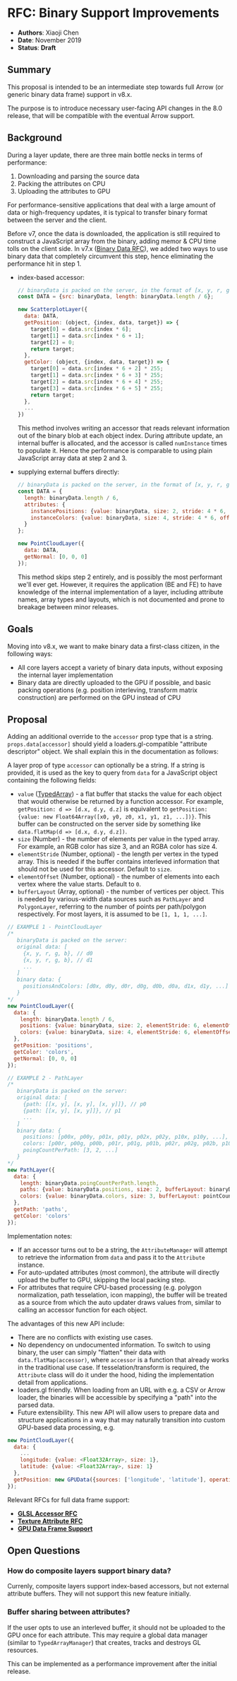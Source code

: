 # RFC: Binary Support Improvements

* **Authors**: Xiaoji Chen
* **Date**: November 2019
* **Status**: **Draft**


## Summary

This proposal is intended to be an intermediate step towards full Arrow (or generic binary data frame) support in v8.x.

The purpose is to introduce necessary user-facing API changes in the 8.0 release, that will be compatible with the eventual Arrow support.

## Background

During a layer update, there are three main bottle necks in terms of performance:

1. Downloading and parsing the source data
2. Packing the attributes on CPU
3. Uploading the attributes to GPU

For performance-sensitive applications that deal with a large amount of data or high-frequency updates, it is typical to transfer binary format between the server and the client.

Before v7, once the data is downloaded, the application is still required to construct a JavaScript array from the binary, adding memor & CPU time tolls on the client side. In v7.x ([Binary Data RFC](v7.x-binary/binary-data-rfc.md)), we added two ways to use binary data that completely circumvent this step, hence eliminating the performance hit in step 1.

* index-based accessor:

    ```js
    // binaryData is packed on the server, in the format of [x, y, r, g, b, a]
    const DATA = {src: binaryData, length: binaryData.length / 6};

    new ScatterplotLayer({
      data: DATA,
      getPosition: (object, {index, data, target}) => {
        target[0] = data.src[index * 6];
        target[1] = data.src[index * 6 + 1];
        target[2] = 0;
        return target;
      },
      getColor: (object, {index, data, target}) => {
        target[0] = data.src[index * 6 + 2] * 255;
        target[1] = data.src[index * 6 + 3] * 255;
        target[2] = data.src[index * 6 + 4] * 255;
        target[3] = data.src[index * 6 + 5] * 255;
        return target;
      },
      ...
    })
    ```

    This method involves writing an accessor that reads relevant information out of the binary blob at each object index. During attribute update, an internal buffer is allocated, and the accessor is called `numInstance` times to populate it. Hence the performance is comparable to using plain JavaScript array data at step 2 and 3.

* supplying external buffers directly:

    ```js
    // binaryData is packed on the server, in the format of [x, y, r, g, b, a]
    const DATA = {
      length: binaryData.length / 6,
      attributes: {
        instancePositions: {value: binaryData, size: 2, stride: 4 * 6, offset: 0},
        instanceColors: {value: binaryData, size: 4, stride: 4 * 6, offset: 4 * 2, normalized: true}
      }
    };

    new PointCloudLayer({
      data: DATA,
      getNormal: [0, 0, 0]
    });
    ```

    This method skips step 2 entirely, and is possibly the most performant we'll ever get. However, it requires the application (BE and FE) to have knowledge of the internal implementation of a layer, including attribute names, array types and layouts, which is not documented and prone to breakage between minor releases.


## Goals

Moving into v8.x, we want to make binary data a first-class citizen, in the following ways:

* All core layers accept a variety of binary data inputs, without exposing the internal layer implementation
* Binary data are directly uploaded to the GPU if possible, and basic packing operations (e.g. position interleving, transform matrix construction) are performed on the GPU instead of CPU


## Proposal

Adding an additional override to the `accessor` prop type that is a string. `props.data[accessor]` should yield a loaders.gl-compatible "attribute descriptor" object.
We shall explain this in the documentation as follows:

A layer prop of type `accessor` can optionally be a string. If a string is provided, it is used as the key to query from `data` for a JavaScript object containing the following fields:

- `value` ([TypedArray](https://developer.mozilla.org/en/docs/Web/JavaScript/Reference/Global_Objects/TypedArray)) - a flat buffer that stacks the value for each object that would otherwise be returned by a function accessor. For example, `getPosition: d => [d.x, d.y, d.z]` is equivalent to `getPosition: {value: new Float64Array([x0, y0, z0, x1, y1, z1, ...])}`. This buffer can be constructed on the server side by something like `data.flatMap(d => [d.x, d.y, d.z])`.
- `size` (Number) - the number of elements per value in the typed array. For example, an RGB color has size 3, and an RGBA color has size 4.
- `elementStride` (Number, optional) - the length per vertex in the typed array. This is needed if the buffer contains interleved information that should not be used for this accessor. Default to `size`.
- `elementOffset` (Number, optional) - the number of elements into each vertex where the value starts. Default to `0`.
- `bufferLayout` (Array, optional) - the number of vertices per object. This is needed by various-width data sources such as `PathLayer` and `PolygonLayer`, referring to the number of points per path/polygon respectively. For most layers, it is assumed to be `[1, 1, 1, ...]`.

```js
// EXAMPLE 1 - PointCloudLayer
/*
   binaryData is packed on the server:
   original data: [
     {x, y, r, g, b}, // d0
     {x, y, r, g, b}, // d1
     ...
   ]
   binary data: {
     positionsAndColors: [d0x, d0y, d0r, d0g, d0b, d0a, d1x, d1y, ...]
   }
*/
new PointCloudLayer({
  data: {
    length: binaryData.length / 6,
    positions: {value: binaryData, size: 2, elementStride: 6, elementOffset: 0},
    colors: {value: binaryData, size: 4, elementStride: 6, elementOffset: 2, normalized: true}
  },
  getPosition: 'positions',
  getColor: 'colors',
  getNormal: [0, 0, 0]
});
```

```js
// EXAMPLE 2 - PathLayer
/*
   binaryData is packed on the server:
   original data: [
     {path: [[x, y], [x, y], [x, y]]}, // p0
     {path: [[x, y], [x, y]]}, // p1
     ...
   ]
   binary data: {
     positions: [p00x, p00y, p01x, p01y, p02x, p02y, p10x, p10y, ...],
     colors: [p00r, p00g, p00b, p01r, p01g, p01b, p02r, p02g, p02b, p10r, p10g, p10b, ...],
     poingCountPerPath: [3, 2, ...]
   }
*/
new PathLayer({
  data: {
    length: binaryData.poingCountPerPath.length,
    paths: {value: binaryData.positions, size: 2, bufferLayout: binaryData.pointCountPerPath},
    colors: {value: binaryData.colors, size: 3, bufferLayout: pointCountPerPath}
  },
  getPath: 'paths',
  getColor: 'colors'
});
```

Implementation notes:

* If an accessor turns out to be a string, the `AttributeManager` will attempt to retrieve the information from `data` and pass it to the `Attribute` instance.
* For auto-updated attributes (most common), the attribute will directly upload the buffer to GPU, skipping the local packing step.
* For attributes that require CPU-based processing (e.g. polygon normalization, path tesselation, icon mapping), the buffer will be treated as a source from which the auto updater draws values from, similar to calling an accessor function for each object.

The advantages of this new API include:

* There are no conflicts with existing use cases.
* No dependency on undocumented information. To switch to using binary, the user can simply "flatten" their data with `data.flatMap(accessor)`, where `accessor` is a function that already works in the traditional use case. If tesselation/transform is required, the `Attribute` class will do it under the hood, hiding the implementation detail from applications.
* loaders.gl friendly. When loading from an URL with e.g. a CSV or Arrow loader, the binaries will be accessible by specifying a "path" into the parsed data.
* Future extensibility. This new API will allow users to prepare data and structure applications in a way that may naturally transition into custom GPU-based data processing, e.g.

```js
new PointCloudLayer({
  data: {
    ...
    longitude: {value: <Float32Array>, size: 1},
    latitude: {value: <Float32Array>, size: 1}
  },
  getPosition: new GPUData({sources: ['longitude', 'latitude'], operation: 'join'})
});
```

Relevant RFCs for full data frame support:

- [**GLSL Accessor RFC**](/dev-docs/v7.x-binary/glsl-accessor-rfc.md)
- [**Texture Attribute RFC**](/dev-docs/v7.x-binary/texture-attribute-rfc.md)
- [**GPU Data Frame Support**](/dev-docs/v7.x-binary/gpu-data-frame-rfc.md)

## Open Questions

### How do composite layers support binary data?

Currenly, composite layers support index-based accessors, but not external attribute buffers. They will not support this new feature initially.

### Buffer sharing between attributes?

If the user opts to use an interleved buffer, it should not be uploaded to the GPU once for each attribute. This may require a global data manager (similar to `TypedArrayManager`) that creates, tracks and destroys GL resources.

This can be implemented as a performance improvement after the initial release.
